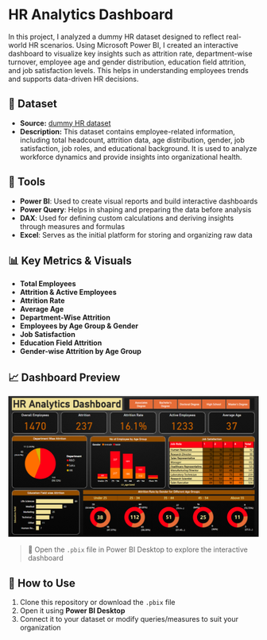 # HR Analytics Dashboard
In this project, I analyzed a dummy HR dataset designed to reflect real-world HR scenarios. Using Microsoft Power BI, I created an interactive dashboard to visualize key insights such as attrition rate, department-wise turnover, employee age and gender distribution, education field attrition, and job satisfaction levels. This helps in understanding employees trends and supports data-driven HR decisions.

## 📌 Dataset
- **Source:** [dummy HR dataset](https://docs.google.com/spreadsheets/d/1kT5Z6N2jK3ABOsay33OhD18PhaHRaOyM/edit?usp=sharing&ouid=117806829244204349758&rtpof=true&sd=true)
- **Description:** This dataset contains employee-related information, including total headcount, attrition data, age distribution, gender, job satisfaction, job roles, and educational background. It is used to analyze workforce dynamics and provide insights into organizational health.

## 🧰 Tools
- **Power BI**: Used to create visual reports and build interactive dashboards
- **Power Query**: Helps in shaping and preparing the data before analysis
- **DAX**: Used for defining custom calculations and deriving insights through measures and formulas
- **Excel**: Serves as the initial platform for storing and organizing raw data

## 📊 Key Metrics & Visuals

- **Total Employees**  
- **Attrition & Active Employees**  
- **Attrition Rate**  
- **Average Age**  
- **Department-Wise Attrition**  
- **Employees by Age Group & Gender**  
- **Job Satisfaction**  
- **Education Field Attrition**  
- **Gender-wise Attrition by Age Group**

## 📈 Dashboard Preview

![Dashboard Preview](Dashboard-Preview.png)

> 📁 Open the `.pbix` file in Power BI Desktop to explore the interactive dashboard

## 📖 How to Use

1. Clone this repository or download the `.pbix` file
2. Open it using **Power BI Desktop**
3. Connect it to your dataset or modify queries/measures to suit your organization

